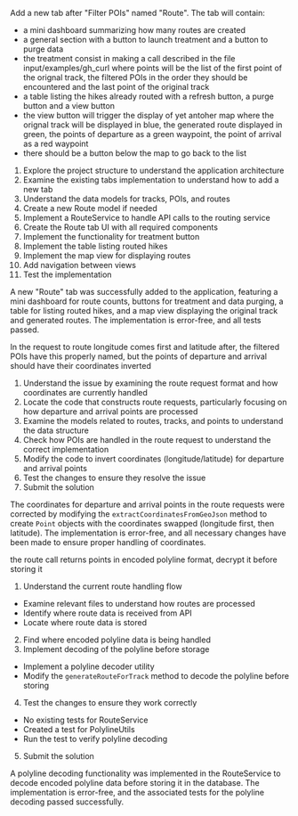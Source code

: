 Add a new tab after "Filter POIs" named "Route".
The tab will contain:
- a mini dashboard summarizing how many routes are created
- a general section with a button to launch treatment and a button to purge data
- the treatment consist in making a call described in the file input/examples/gh_curl where points will be the list of the first point of the orignal track, the filtered POIs in the order they should be encountered and the last point of the original track
- a table listing the hikes already routed with a refresh button, a purge button and a view button
- the view button will trigger the display of yet antoher map where the orignal track will be displayed in blue, the generated route displayed in green, the points of departure as a green waypoint, the point of arrival as a red waypoint
- there should be a button below the map to go back to the list

1. Explore the project structure to understand the application architecture
2. Examine the existing tabs implementation to understand how to add a new tab
3. Understand the data models for tracks, POIs, and routes
4. Create a new Route model if needed
5. Implement a RouteService to handle API calls to the routing service
6. Create the Route tab UI with all required components
7. Implement the functionality for treatment button
8. Implement the table listing routed hikes
9. Implement the map view for displaying routes
10. Add navigation between views
11. Test the implementation

A new "Route" tab was successfully added to the application, featuring a mini dashboard for route counts, buttons for treatment and data purging, a table for listing routed hikes, and a map view displaying the original track and generated routes. The implementation is error-free, and all tests passed.

In the request to route longitude comes first and latitude after, the filtered POIs have this properly named, but the points of departure and arrival should have their coordinates inverted

1. Understand the issue by examining the route request format and how coordinates are currently handled
2. Locate the code that constructs route requests, particularly focusing on how departure and arrival points are processed
3. Examine the models related to routes, tracks, and points to understand the data structure
4. Check how POIs are handled in the route request to understand the correct implementation
5. Modify the code to invert coordinates (longitude/latitude) for departure and arrival points
6. Test the changes to ensure they resolve the issue
7. Submit the solution

The coordinates for departure and arrival points in the route requests were corrected by modifying the `extractCoordinatesFromGeoJson` method to create `Point` objects with the coordinates swapped (longitude first, then latitude). The implementation is error-free, and all necessary changes have been made to ensure proper handling of coordinates.

the route call returns points in encoded polyline format, decrypt it before storing it

1. Understand the current route handling flow
- Examine relevant files to understand how routes are processed
- Identify where route data is received from API
- Locate where route data is stored
2. Find where encoded polyline data is being handled
3. Implement decoding of the polyline before storage
- Implement a polyline decoder utility
- Modify the `generateRouteForTrack` method to decode the polyline before storing
4. Test the changes to ensure they work correctly
- No existing tests for RouteService
- Created a test for PolylineUtils
- Run the test to verify polyline decoding
5. Submit the solution

A polyline decoding functionality was implemented in the RouteService to decode encoded polyline data before storing it in the database. The implementation is error-free, and the associated tests for the polyline decoding passed successfully.


